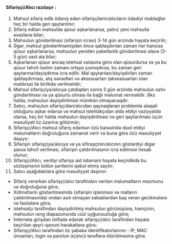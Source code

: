 #### Sifarişçi/Alıcı razılaşır :

1. Məhsul sifariş edib ödəniş edən sifarişçilərin/alıcıların ödədiyi məbləğlər heç bir halda geri qaytarılmır;
2. Sifariş edilən məhsulda qüsur aşkarlanarsa, yalnız yeni məhsulla əvəzlənə bilər;
3. Məhsulun göndərilməsi (sifarişin icrası) 3-14 gün ərzində həyata keçirilir;
4. Əgər, məhsul göndərilməmişdən öncə qablaşdırılan zaman  hər hansısa qüsur aşkarlanarsa, məhsulun yeniden paketlənib göndərilməsi əlavə (3-5 gün) vaxt ala bilər;  
5. Aşkarlanan qüsur ancaq istehsal xətasına görə olan qüsurdursa və ya bu qüsur təhvil-təslim zamanı ortaya çıxmışdırsa, bu zaman geri qaytarma/dəyişdirmə icra edilir.
Mal qaytarılan/dəyişdirilən zaman qablaşdırması, alış sənədləri və aksesuarları (akseasuarları olan maldırsa) ilə birlikdə verilməlidir; 
6. Məhsul sifarişçiyə/alıcıya çatdıqdan sonra 3 gün ərzində məhsulun səhv göndərilməsi və ya qüsurlu olması ilə bağlı məlumat verməlidir. Əks halda, məhsulun dəyişdirilməsi mümkün olmayacaqdır.
7. Satıcı, məhsulun sifarişçidən/alıcıdan qaynaqlanan problemlə əlaqəli olduğunu aşkar edərsə və məhsul istehlakçıdan əldə etdiyi vəziyyətdə olarsa, heç bir halda məhsulun dəyişdirilməsi və geri qaytarılması üçün məsuliyəti öz üzərinə götürmür;
8. Sifarişçi/Alıcı məhsul sifariş edərkən özü barəsində daxil etdiyi məlumatların doğruluğuna zəmanət verir və buna görə özü məsuliyyət daşıyır;
9. Sifarişin sifarişçiyə/alıcıya və ya sifiraşçinin/alıcının göstərdiyi digər şəxsə təhvil verilməsi, sifarişin çatdırılmasının icra edilməsi hesab olunur;
10. Sifarişçi/Alıcı, verdiyi sifarişə aid ödəməni həyata keçirdikdə bu sözləşmənin bütün şərtlərini qəbul etmiş sayılır;
11. Satıcı aşağıdakılara görə məsuliyyət daşımır:
- Sifariş verərkən sifarişçi/alıcı tərəfindən verilən məlumatların məzmunu və doğruluğuna görə; 
- Xidmətlərin göstərilməsində (sifarişin işlənməsi və malların çatdırılmasında) ondan asılı olmayan səbəblərdən baş verən gecikmələrə və fasilələrə görə;
- istehsalçı tərəfindən dəyişdirilmiş məhsulun görünüşünə, həmçinin, məhsulun rəng diapazonunda cüzi uyğunsuzluğa görə;  
- İnternetə girişdən istifadə edərək sifarişçi/alıcı tərəfindən həyata keçirilən qeyri-qanuni hərəkətlərə görə;
- Sifarişçi/Alıcı tərəfindən öz şəbəkə identifikatorlarının - IP, MAC ünvanları, login və parolun üçüncü tərəflərə ötürülməsinə görə.
